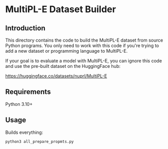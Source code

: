 # MultiPL-E Dataset Builder

## Introduction

This directory contains the code to build the MultiPL-E dataset from source
Python programs. You only need to work with this code if you're trying to
add a new dataset or programming language to MultiPL-E.

If your goal is to evaluate a model with MultiPL-E, you can ignore this
code and use the pre-built dataset on the HuggingFace hub:

https://huggingface.co/datasets/nuprl/MultiPL-E

## Requirements

Python 3.10+

## Usage

Builds everything:

```
python3 all_prepare_propmts.py
```
